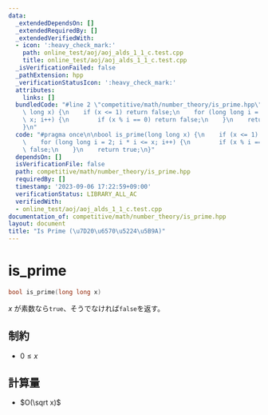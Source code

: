 ```yaml
---
data:
  _extendedDependsOn: []
  _extendedRequiredBy: []
  _extendedVerifiedWith:
  - icon: ':heavy_check_mark:'
    path: online_test/aoj/aoj_alds_1_1_c.test.cpp
    title: online_test/aoj/aoj_alds_1_1_c.test.cpp
  _isVerificationFailed: false
  _pathExtension: hpp
  _verificationStatusIcon: ':heavy_check_mark:'
  attributes:
    links: []
  bundledCode: "#line 2 \"competitive/math/number_theory/is_prime.hpp\"\n\nbool is_prime(long\
    \ long x) {\n    if (x <= 1) return false;\n    for (long long i = 2; i * i <=\
    \ x; i++) {\n        if (x % i == 0) return false;\n    }\n    return true;\n\
    }\n"
  code: "#pragma once\n\nbool is_prime(long long x) {\n    if (x <= 1) return false;\n\
    \    for (long long i = 2; i * i <= x; i++) {\n        if (x % i == 0) return\
    \ false;\n    }\n    return true;\n}"
  dependsOn: []
  isVerificationFile: false
  path: competitive/math/number_theory/is_prime.hpp
  requiredBy: []
  timestamp: '2023-09-06 17:22:59+09:00'
  verificationStatus: LIBRARY_ALL_AC
  verifiedWith:
  - online_test/aoj/aoj_alds_1_1_c.test.cpp
documentation_of: competitive/math/number_theory/is_prime.hpp
layout: document
title: "Is Prime (\u7D20\u6570\u5224\u5B9A)"
---
```


# is_prime

```c++
bool is_prime(long long x)
```

$x$ が素数なら`true`、そうでなければ`false`を返す。

## 制約
- $0 \le x$

## 計算量
- $O(\sqrt x)$